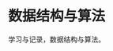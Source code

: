 <!--
 * @Author: rich1e
 * @Date: 2024-09-26 11:26:34
 * @LastEditors: rich1e
 * @LastEditTime: 2024-09-26 11:30:25
-->

# 数据结构与算法

学习与记录，数据结构与算法。
